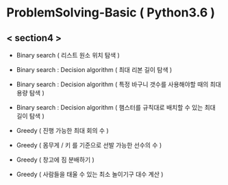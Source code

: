 # ProblemSolving-Basic ( Python3.6 )

## < section4 >
- Binary search ( 리스트 원소 위치 탐색 )
- Binary search : Decision algorithm ( 최대 리본 길이 탐색 )
- Binary search : Decision algorithm ( 특정 바구니 갯수를 사용해야할 때의 최대 용량 탐색 )
- Binary search : Decision algorithm ( 햄스터를 규칙대로 배치할 수 있는 최대 길이 탐색 )

- Greedy ( 진행 가능한 최대 회의 수 )
- Greedy ( 몸무게 / 키 를 기준으로 선발 가능한 선수의 수 )
- Greedy ( 창고에 짐 분배하기 )
- Greedy ( 사람들을 태울 수 있는 최소 놀이기구 대수 계산 )

